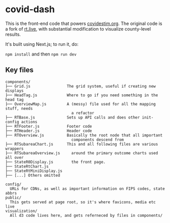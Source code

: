 # covid-dash

This is the front-end code that powers [covidestim.org](https://covidestim.org). The original code is a fork of [rt.live](https://rt.live), with substantial modification to visualize county-level results.

It's built using Next.js; to run it, do:

`npm install` and then `npm run dev`

## Key files

```
components/
├── Grid.js                The grid system, useful if creating new displays
├── HeadTag.js             Where to go if you need something in the head tag
├── OverviewMap.js         A (messy) file used for all the mapping stuff, needs
                             a refactor
├── RTBase.js              Sets up API calls and does other init-config actions
├── RTFooter.js            Footer code
├── RTHeader.js            Header code
├── RTOverview.js          Basically the root node that all important
                             components descend from
├── RTSubareaChart.js      This and all following files are various wrappers
├── RTSubareaOverview.js     around the primary outcome charts used all over
├── StateR0Display.js        the front page.
├── StateRtChart.js
├── StateRtMiniDisplay.js
├── [...] Others omitted
```

```
config/
  URLs for CDNs, as well as important information on FIPS codes, state abbrs
public/
  This gets served at page root, so it's where favicons, media etc live
visualization/
  All d3 code lives here, and gets referneced by files in components/
```
